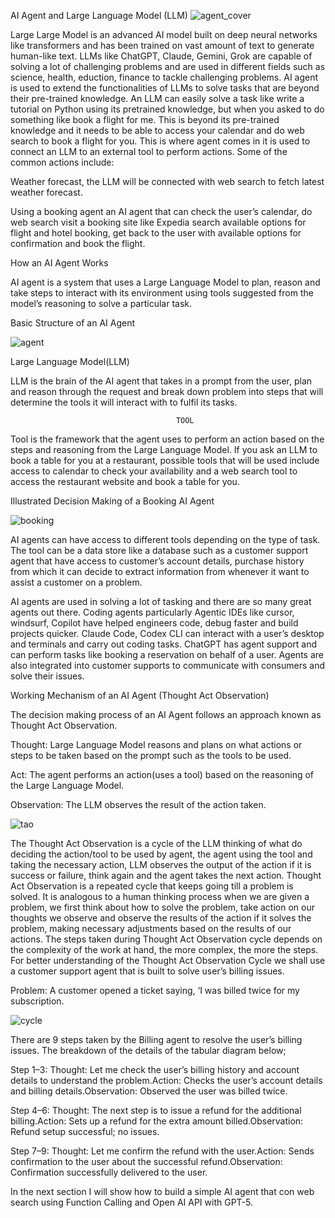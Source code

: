AI Agent and Large Language Model (LLM)
![agent_cover](images/Agents/agentcover.png)

Large Large Model is an advanced AI model built on deep neural networks like transformers and has been trained on vast amount of text to generate human-like text. LLMs like ChatGPT, Claude, Gemini, Grok are capable of solving a lot of challenging problems and are used in different fields such as science, health, eduction, finance to tackle challenging problems. AI agent  is used to extend the functionalities of LLMs to solve tasks that are beyond their pre-trained knowledge.  An LLM can easily solve a task like write a tutorial on Python using its pretrained knowledge, but when you asked to do something like book a flight for me. This is beyond its pre-trained knowledge and it needs to be able to access your calendar and do web search to book a flight for you. This is where agent comes in it is used to connect an LLM to an external tool to perform actions. Some of the common actions include:

Weather forecast, the LLM will be connected with web search to fetch latest weather forecast.

Using a booking agent an AI agent that can check the user’s calendar, do web search visit a booking site like Expedia search available options for flight and hotel booking, get back to the user with available options for confirmation and book the flight. 



How an AI Agent Works

AI agent is a system that uses a Large Language Model to plan, reason and take steps to interact with its environment using tools suggested from the model’s reasoning to solve a particular task.

Basic Structure of an AI Agent

![agent](images/Agents/agent.png)

Large Language Model(LLM)

LLM is the brain of the AI agent that takes in a prompt from the user, plan and reason through the request and break down problem into steps that will determine the tools it will interact with to fulfil its tasks.

                                         TOOL

Tool is the framework that the agent uses to perform an action based on the steps and reasoning from the Large Language Model.  If you ask an LLM to book a table for you at a restaurant, possible tools that will be used include access to calendar to check your availability and a web search tool to access the restaurant website and book a table for you.   

Illustrated Decision Making of a Booking AI Agent

![booking](images/Agents/booking.png)

AI agents can have access to different tools depending on the type of task. The tool can be a data store like a database such as a customer support agent that have access to customer’s account details, purchase history from which it can decide to extract information from whenever it want to assist a customer on a problem. 

AI agents are used in solving  a lot of tasking and there are so many great agents out there. Coding agents particularly Agentic IDEs like cursor, windsurf, Copilot  have helped engineers code, debug faster and build projects quicker.  Claude Code, Codex CLI can interact with a user’s desktop and terminals and carry out coding tasks.  ChatGPT has agent support and can perform tasks like booking a reservation on behalf of a user. Agents are also integrated into customer supports to communicate with consumers and solve their issues. 

Working Mechanism of an AI Agent (Thought Act Observation)

The decision making process of an AI Agent follows an approach known as Thought Act Observation.  

Thought: Large Language Model reasons and plans on what actions or steps to be taken based on the prompt such as the tools to be used. 

Act: The agent performs an action(uses a tool) based on the reasoning of the Large Language Model.

Observation: The LLM observes the result of the action taken.

![tao](images/TAO.png)


The Thought Act Observation is a cycle of the LLM thinking of what do deciding the action/tool to be used by agent, the agent using the tool and taking the necessary action, LLM observes the output of the action if it is success or failure, think again and the agent takes the next action. Thought Act Observation is a repeated cycle that keeps going till a problem is solved.  It is analogous to a human thinking process when we are given a problem, we first think about how to solve the problem, take action on our thoughts we observe and observe the results of the action if it solves the problem, making necessary adjustments based on the results of our actions.  The steps taken during Thought Act Observation cycle depends on the complexity of the work at hand, the more complex, the more the steps. For better understanding of the Thought Act Observation Cycle we shall use a customer support agent that is built to solve user’s billing issues. 

Problem: A customer opened a ticket saying, ‘I was billed twice for my subscription.

![cycle](images/cycle.png)

There are 9 steps taken by the Billing agent to resolve the user’s billing issues. The breakdown of the details of the tabular diagram below;

Step 1–3: Thought: Let me check the user’s billing history and account details to understand the problem.Action: Checks the user’s account details and billing details.Observation: Observed the user was billed twice.

Step 4–6: Thought: The next step is to issue a refund for the additional billing.Action: Sets up a refund for the extra amount billed.Observation: Refund setup successful; no issues.

Step 7–9: Thought: Let me confirm the refund with the user.Action: Sends confirmation to the user about the successful refund.Observation: Confirmation successfully delivered to the user.

In the next section I will show how to build a simple AI agent that con web search using Function Calling and Open AI API with GPT-5. 
